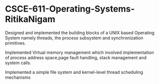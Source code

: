 # CSCE-611-Operating-Systems-RitikaNigam
Designed and implemented the building blocks of a UNIX based Operating System namely threads, the process subsystem and synchronization primitives.

Implemented Virtual memory management which involved implementation of process address space,page fault handling, stack management and system calls.

Implemented a simple file system and kernel-level thread scheduling mechanisms
